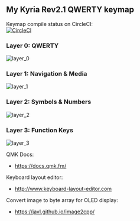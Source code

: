 ## My Kyria Rev2.1 QWERTY keymap



Keymap compile status on CircleCI:  
[![CircleCI](https://circleci.com/gh/lassieee/kyria_qmk/tree/circleci.svg?style=svg)](https://circleci.com/gh/lassieee/kyria_qmk/tree/circleci)


### Layer 0: QWERTY

![layer_0](https://i.imgur.com/iz8QS6G.png)


### Layer 1: Navigation & Media

![layer_1](https://i.imgur.com/6J20bwe.png)


### Layer 2: Symbols & Numbers

![layer_2](https://i.imgur.com/KUBjUkj.png)


### Layer 3: Function Keys

![layer_3](https://i.imgur.com/8TXUfgY.png)



QMK Docs:
* https://docs.qmk.fm/

Keyboard layout editor:
* http://www.keyboard-layout-editor.com

Convert image to byte array for OLED display:
* https://javl.github.io/image2cpp/
